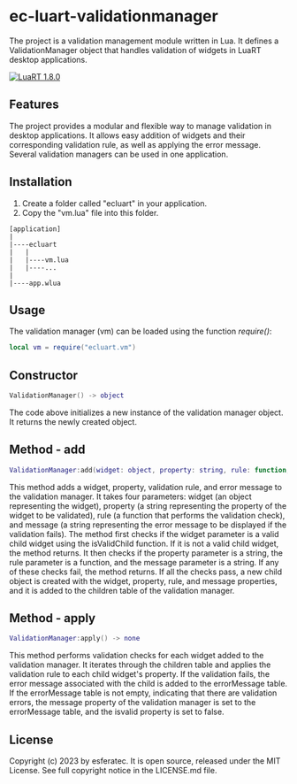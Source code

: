 # ec-luart-validationmanager

The project is a validation management module written in Lua. It defines a ValidationManager object that handles validation of widgets in LuaRT desktop applications.

[![LuaRT 1.8.0](https://badgen.net/badge/LuaRT/1.8.0/blue)](https://github.com/samyeyo/LuaRT)

## Features

The project provides a modular and flexible way to manage validation in desktop applications. It allows  easy addition of widgets and their corresponding validation rule, as well as applying the error message. Several validation managers can be used in one application.

## Installation

1. Create a folder called "ecluart" in your application.
2. Copy the "vm.lua" file into this folder.

```text
[application]
|
|----ecluart
|   |
|   |----vm.lua
|   |----...
|
|----app.wlua
```

## Usage

The validation manager (vm) can be loaded using the function *require()*:

```lua
local vm = require("ecluart.vm") 
```

## Constructor

```Lua
ValidationManager() -> object
```

The code above initializes a new instance of the validation manager object. It returns the newly created object.

## Method - add

```Lua
ValidationManager:add(widget: object, property: string, rule: function, message: string) -> none
```

This method adds a widget, property, validation rule, and error message to the validation manager. It takes four parameters: widget (an object representing the widget), property (a string representing the property of the widget to be validated), rule (a function that performs the validation check), and message (a string representing the error message to be displayed if the validation fails). The method first checks if the widget parameter is a valid child widget using the isValidChild function. If it is not a valid child widget, the method returns. It then checks if the property parameter is a string, the rule parameter is a function, and the message parameter is a string. If any of these checks fail, the method returns. If all the checks pass, a new child object is created with the widget, property, rule, and message properties, and it is added to the children table of the validation manager.

## Method - apply

```Lua
ValidationManager:apply() -> none
```

This method performs validation checks for each widget added to the validation manager. It iterates through the children table and applies the validation rule to each child widget's property. If the validation fails, the error message associated with the child is added to the errorMessage table. If the errorMessage table is not empty, indicating that there are validation errors, the message property of the validation manager is set to the errorMessage table, and the isvalid property is set to false.

## License

Copyright (c) 2023 by esferatec.
It is open source, released under the MIT License.
See full copyright notice in the LICENSE.md file.
